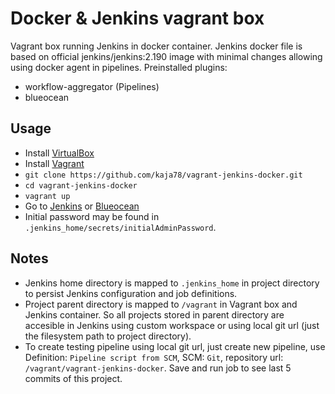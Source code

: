 # Docker & Jenkins vagrant box

Vagrant box running Jenkins in docker container. Jenkins docker file is based on official jenkins/jenkins:2.190 image with minimal changes allowing using docker agent in pipelines. 
Preinstalled plugins:
* workflow-aggregator (Pipelines)
* blueocean

## Usage

* Install [VirtualBox](https://www.virtualbox.org/wiki/Downloads)
* Install [Vagrant](https://www.vagrantup.com/downloads.html)
* `git clone https://github.com/kaja78/vagrant-jenkins-docker.git`
* `cd vagrant-jenkins-docker`
* `vagrant up`
* Go to [Jenkins](http://localhost:8080) or [Blueocean](http://localhost:8080/blue)
* Initial password may be found in `.jenkins_home/secrets/initialAdminPassword`.

## Notes

* Jenkins home directory is mapped to `.jenkins_home` in project directory to persist Jenkins configuration and job definitions. 
* Project parent directory is mapped to `/vagrant` in Vagrant box and Jenkins container. So all projects stored in parent directory are accesible in Jenkins using custom workspace or using local git url (just the filesystem path to project directory).
* To create testing pipeline using local git url, just create new pipeline, use Definition: `Pipeline script from SCM`, SCM: `Git`, repository url: `/vagrant/vagrant-jenkins-docker`. Save and run job to see last 5 commits of this project.
